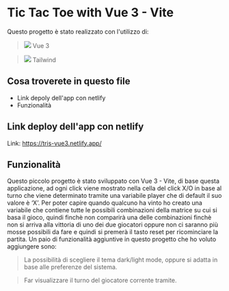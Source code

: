# Tic Tac Toe with Vue 3 - Vite

Questo progetto è stato realizzato con l'utilizzo di:

> <img src="https://img.icons8.com/external-tal-revivo-color-tal-revivo/24/null/external-vuejs-an-open-source-javascript-framework-for-building-user-interfaces-and-single-page-applications-logo-color-tal-revivo.png"/> Vue 3

> <img src="https://img.icons8.com/color/24/null/tailwindcss.png"/> Tailwind 

## Cosa troverete in questo file

- Link depoly dell'app con netlify
- Funzionalità

## Link deploy dell'app con netlify

Link: https://tris-vue3.netlify.app/ 

## Funzionalità

Questo piccolo progetto è stato sviluppato con Vue 3 - Vite, di base questa applicazione, ad ogni click viene mostrato nella cella del click X/O in base al turno che viene determinato tramite una variabile player che di default il suo valore è ‘X’.
Per poter capire quando qualcuno ha vinto ho creato una variabile che contiene tutte le possibili combinazioni della matrice su cui si basa il gioco, quindi finchè non comparirà una delle combinazioni finchè non si arriva alla vittoria di uno dei due giocatori oppure non ci saranno più mosse possibili da fare e quindi si premerà il tasto reset per ricominciare la partita.
Un paio di funzionalità aggiuntive in questo progetto che ho voluto aggiungere sono: 

> La possibilità di scegliere il tema dark/light mode, oppure si adatta in base alle preferenze del sistema.

> Far visualizzare il turno del giocatore corrente tramite.

